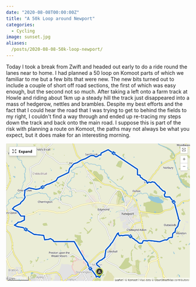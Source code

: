 ```yaml
---
date: "2020-08-08T00:00:00Z"
title: "A 50k Loop around Newport"
categories:
  - Cycling
image: sunset.jpg
aliases:
  /posts/2020-08-08-50k-loop-newport/
---
```

Today I took a break from Zwift and headed out early to do a ride round the lanes near to home. I had planned a 50 loop on Komoot parts of which we familiar to me but a few bits that were new. The new bits turned out to include a couple of short off road sections, the first of which was easy enough, but the second not so much. After taking a left onto a farm track at Howle and riding about 1km up a steady hill the track just disappeared into a mass of hedgerow, nettles and brambles. Despite my best efforts and the fact that I could hear the road that I was trying to get to behind the fields to my right, I couldn't find a way through and ended up re-tracing my steps down the track and back onto the main road. I suppose this is part of the risk with planning a route on Komoot, the paths may not always be what you expect, but it does make for an interesting morning.

![50K Newport Loop](route.png "Route")

